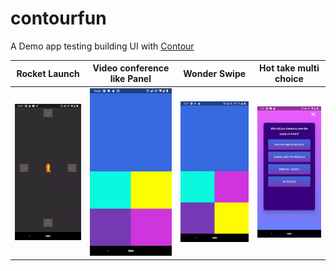 # contourfun
A Demo app testing building UI with [Contour](https://github.com/cashapp/contour)

| Rocket Launch | Video conference like Panel | Wonder Swipe | Hot take multi choice |
| :---:         |     :---:      |          :---: |   :---: |
| ![](demo/rocket_demo.gif)   | ![](demo/video_panel_demo.gif)     | ![](demo/wonder_swipe_demo.gif)    | ![](demo/multi_choice_demo.gif)|
